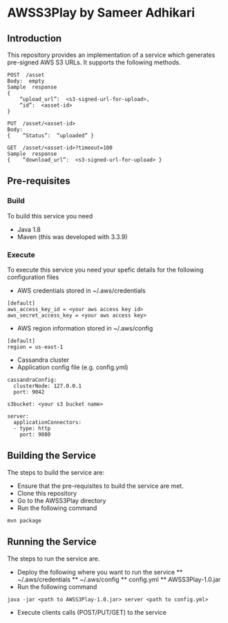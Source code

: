 # AWSS3Play by Sameer Adhikari

## Introduction
This repository provides an implementation of a service which generates pre-signed AWS S3 URLs. It supports the following methods.

```
POST  /asset
Body:  empty
Sample  response
{    
    “upload_url”:  <s3-signed-url-for-upload>,    
    “id”:  <asset-id>
}

PUT  /asset/<asset-id> 
Body:
{    “Status”:  “uploaded” }

GET  /asset/<asset-id>?timeout=100
Sample  response
{    “download_url”:  <s3-signed-url-for-upload> }
```

## Pre-requisites
### Build
To build this service you need 
* Java 1.8
* Maven (this was developed with 3.3.9)

### Execute
To execute this service you need your spefic details for the following configuration files
* AWS credentials stored in ~/.aws/credentials
```
[default]
aws_access_key_id = <your aws access key id> 
aws_secret_access_key = <your aws access key>
```
* AWS region information stored in ~/.aws/config
```
[default]
region = us-east-1
```
* Cassandra cluster
* Application config file (e.g. config.yml)
```
cassandraConfig:
  clusterNode: 127.0.0.1
  port: 9042

s3bucket: <your s3 bucket name>

server:
  applicationConnectors:
  - type: http
    port: 9080

```

## Building the Service
The steps to build the service are:
* Ensure that the pre-requisites to build the service are met.
* Clone this repository
* Go to the AWSS3Play directory
* Run the following command
```
mvn package
```

## Running the Service
The steps to run the service are.
* Deploy the following where you want to run the service
** ~/.aws/credentials
** ~/.aws/config
** config.yml
** AWSS3Play-1.0.jar
* Run the following command 
```
java -jar <path to AWSS3Play-1.0.jar> server <path to config.yml>
```
* Execute clients calls (POST/PUT/GET) to the service
